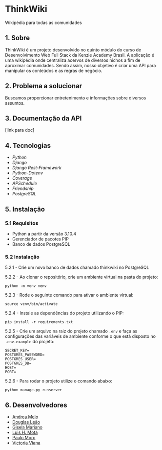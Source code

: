 # ThinkWiki

Wikipédia para todas as comunidades

## 1. Sobre

ThinkWiki é um projeto desenvolvido no quinto módulo do curso de Desenvolvimento Web Full Stack da Kenzie Academy Brasil. A aplicação é uma wikipédia onde centraliza acervos de diversos nichos a fim de aproximar comunidades. Sendo assim, nosso objetivo é criar uma API para manipular os conteúdos e as regras de negócio.

## 2. Problema a solucionar

Buscamos proporcionar entretenimento e informações sobre diversos assuntos.

## 3. Documentação da API

[link para doc]

## 4. Tecnologias

- _Python_
- _Django_
- _Django Rest-Framework_
- _Python-Dotenv_
- _Coverage_
- _APSchedule_
- _Friendship_
- _PostgreSQL_

## 5. Instalação

### 5.1 Requisitos

- Python a partir da versão 3.10.4
- Gerenciador de pacotes PIP
- Banco de dados PostgreSQL

### 5.2 Instalação

5.2.1 - Crie um novo banco de dados chamado thinkwiki no PostgreSQL

5.2.2 - Ao clonar o repositório, crie um ambiente virtual na pasta do projeto:

`python -m venv venv`

5.2.3 - Rode o seguinte comando para ativar o ambiente virtual:

`source venv/bin/activate`

5.2.4 - Instale as dependências do projeto utilizando o PIP:

`pip install -r requirements.txt`

5.2.5 - Crie um arquivo na raiz do projeto chamado `.env` e faça as configurações das variáveis de ambiente conforme o que está disposto no `.env.example` do projeto:

```
SECRET_KEY=
POSTGRES_PASSWORD=
POSTGRES_USER=
POSTGRES_DB=
HOST=
PORT=
```

5.2.6 - Para rodar o projeto utilize o comando abaixo:

`python manage.py runserver`

## 6. Desenvolvedores

- <a name="andrea" href="https://www.linkedin.com/in/melodea/" target="_blank">Andrea Melo</a>
- <a name="douglas" href="https://www.linkedin.com/in/douglasramires/" target="_blank">Douglas Leão</a>
- <a name="gisela" href="https://www.linkedin.com/in/gisela-mariano/" target="_blank">Gisela Mariano</a>
- <a name="luis" href="https://www.linkedin.com/in/luis-henrique-mota/" target="_blank">Luis H. Mota</a>
- <a name="paulo" href="https://www.linkedin.com/in/paulo-henrique-moro-dos-santos/" target="_blank">Paulo Moro</a>
- <a name="victoria" href="https://www.linkedin.com/in/victoriavianx/" target="_blank">Victoria Viana</a>

